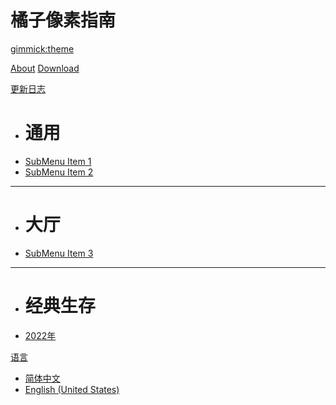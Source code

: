 <!--
  -- Name of your wiki
  -- Do NOT remove the leading `#` character.
  -->

# 橘子像素指南


<!--
  -- Default theme
  -- (Read: http://dynalon.github.io/mdwiki/#!customizing.md#Theme_chooser)
  -->

[gimmick:theme](spacelab)


<!--
  -- Navigation
  -- (Read: http://dynalon.github.io/mdwiki/#!quickstart.md#Adding_a_navigation)
  -->

[About](pages/about.md)
[Download](pages/download.md)

[更新日志]()

  * # 通用
  * [SubMenu Item 1](pages/subitem1.md)
  * [SubMenu Item 2](pages/subitem2.md)
  - - - -
  * # 大厅
  * [SubMenu Item 3](pages/subitem3.md)
  - - - -
  * # 经典生存
  * [2022年](/pages/update-log/ybsur/2022/index.md)


[语言]()

  * [简体中文](/zh-CN/)
  * [English (United States)](/en-US/)


<!-- A more complex navigation example: ----------------------------------------

[Menu Item 1]()

  * # SubMenu Heading 1
  * [SubMenu Item 1](pages/subitem1.md)
  * [SubMenu Item 2](pages/subitem2.md)
  - - - -
  * # SubMenu Heading 2
  * [SubMenu Item 3](pages/subitem3.md)
  - - - -
  * # SubMenu Heading 3
  * [SubMenu Item 3](pages/subitem3.md)

[Menu Item 2](pages/item2.md)

[Menu Item 3](pages/item3.md)

---------------------------------------------------------------------------- -->

<!--
  -- Change the Language
  -- Could be useful when there's more than one language wiki.
  -->

<!--
[Change the Language]()

  * [English (United States)](/en_US/)
  * [English (United Kingdom)](/en_GB/)
  * [Italian](/it/)
-->

<!--
  -- Let the user choose a theme
  -- (Read: http://dynalon.github.io/mdwiki/#!quickstart.md#Adding_a_navigation)
  -->

<!--
[gimmick:themechooser](Choose theme)
-->
